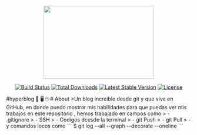 <p align="center"><img src="https://i.imgur.com/aUvgZkv.png" width="300" height="200px"></p> <p align="center">
<a href="https://travis-ci.org/laravel/framework"><img src="https://travis-ci.org/laravel/framework.svg" alt="Build Status"></a> <a href="https://packagist.org/packages/laravel/framework"><img src="https://poser.pugx.org/laravel/framework/d/total.svg" alt="Total Downloads"></a> <a href="https://packagist.org/packages/laravel/framework"><img src="https://poser.pugx.org/laravel/framework/v/stable.svg" alt="Latest Stable Version"></a> <a href="https://packagist.org/packages/laravel/framework"><img src="https://poser.pugx.org/laravel/framework/license.svg" alt="License"></a></p>
#hyperblog 💚  🖥  🖱
# About
>Un blog increible desde git y que vive en GitHub, en donde puedo mostrar mis habilidades para que puedas ver mis trabajos en este repositorio , hemos trabajado en campos como 
> - .gitignore
> - SSH
> - Codigos dcesde la terminal
> - git Push
> - git Pull
> - y comandos locos como ```
$ git log --all --graph --decorate --oneline
```